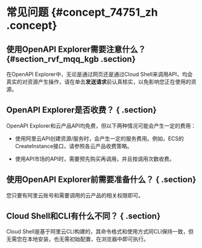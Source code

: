 # 常见问题 {#concept_74751_zh .concept}

## **使用OpenAPI Explorer需要注意什么？** {#section_rvf_mqq_kgb .section}

在OpenAPI Explorer中，无论是通过网页还是通过Cloud Shell来调用API，均会真实的对资源产生操作，请在单击**发送请求**前认真核实，以免影响您正在使用的资源。

## OpenAPI Explorer是否收费？ { .section}

OpenAPI Explorer和云产品API均免费，但以下两种情况可能会产生一定的费用：

-   使用阿里云API创建资源/服务时，会产生一定的服务费用。例如，ECS的CreateInstance接口，请参照各云产品收费策略。

-   使用API市场的API时，需要预先购买再调用，并且按调用次数收费。


## 使用OpenAPI Explorer前需要准备什么？ { .section}

您只要有阿里云账号和需要调用的云产品的相关权限即可。

## Cloud Shell和CLI有什么不同？ { .section}

Cloud Shell是基于阿里云CLI构建的，其命令格式和使用方式同CLI保持一致，但无需您在本地安装，也无需初始配置，在浏览器中即可执行。

